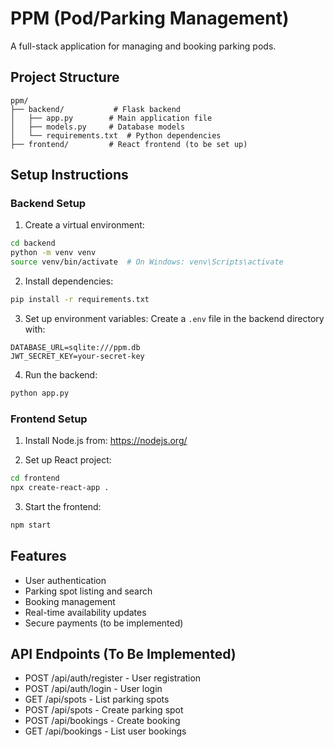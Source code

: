 # PPM (Pod/Parking Management)

A full-stack application for managing and booking parking pods.

## Project Structure

```
ppm/
├── backend/           # Flask backend
│   ├── app.py        # Main application file
│   ├── models.py     # Database models
│   └── requirements.txt  # Python dependencies
├── frontend/         # React frontend (to be set up)
```

## Setup Instructions

### Backend Setup

1. Create a virtual environment:
```bash
cd backend
python -m venv venv
source venv/bin/activate  # On Windows: venv\Scripts\activate
```

2. Install dependencies:
```bash
pip install -r requirements.txt
```

3. Set up environment variables:
Create a `.env` file in the backend directory with:
```
DATABASE_URL=sqlite:///ppm.db
JWT_SECRET_KEY=your-secret-key
```

4. Run the backend:
```bash
python app.py
```

### Frontend Setup

1. Install Node.js from: https://nodejs.org/

2. Set up React project:
```bash
cd frontend
npx create-react-app .
```

3. Start the frontend:
```bash
npm start
```

## Features

- User authentication
- Parking spot listing and search
- Booking management
- Real-time availability updates
- Secure payments (to be implemented)

## API Endpoints (To Be Implemented)

- POST /api/auth/register - User registration
- POST /api/auth/login - User login
- GET /api/spots - List parking spots
- POST /api/spots - Create parking spot
- POST /api/bookings - Create booking
- GET /api/bookings - List user bookings
